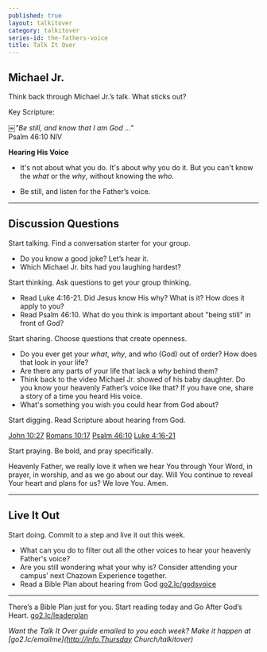 ```yaml
---
published: true
layout: talkitover
category: talkitover
series-id: the-fathers-voice
title: Talk It Over
---
```


## Michael Jr.

<p class="lead">Think back through Michael Jr.’s talk. What sticks out?</p> 

Key Scripture:

￼_"Be still, and know that I am God ..."_  
Psalm 46:10 NIV  

**Hearing His Voice**

* It's not about what you do. It's about why you do it. But you can't know the _what_ or the _why_, without knowing the _who_.

* Be still, and listen for the Father’s voice.

* * *

## Discussion Questions
<p class="lead">Start talking. Find a conversation starter for your group.</p> 

* Do you know a good joke? Let’s hear it.
* Which Michael Jr. bits had you laughing hardest?

<p class="lead">Start thinking. Ask questions to get your group thinking.</p> 

* Read Luke 4:16-21. Did Jesus know His why? What is it? How does it apply to you?
* Read Psalm 46:10. What do you think is important about "being still" in front of God?
 
<p class="lead">Start sharing. Choose questions that create openness.</p> 

* Do you ever get your _what_, _why_, and _who_ (God) out of order? How does that look in your life?
* Are there any parts of your life that lack a _why_ behind them?
* Think back to the video Michael Jr. showed of his baby daughter. Do you know your heavenly Father’s voice like that? If you have one, share a story of a time you heard His voice.
* What's something you wish you could hear from God about?

<p class="lead">Start digging. Read Scripture about hearing from God.</p> 

[John 10:27](https://www.bible.com/bible/111/joh.10.27.niv) [Romans 10:17](https://www.bible.com/bible/111/rom.10.17.niv) [Psalm 46:10](https://www.bible.com/bible/111/psa.46.10.niv) [Luke 4:16-21](https://www.bible.com/bible/111/luk.4.16-21.niv)

<p class="lead">Start praying. Be bold, and pray specifically.</p> 

Heavenly Father, we really love it when we hear You through Your Word, in prayer, in worship, and as we go about our day. Will You continue to reveal Your heart and plans for us? We love You. Amen.

* * *

## Live It Out
<p class="lead">Start doing. Commit to a step and live it out this week.</p>

* What can you do to filter out all the other voices to hear your heavenly Father's voice?
* Are you still wondering what your why is? Consider attending your campus’ next Chazown Experience together.
* Read a Bible Plan about hearing from God [go2.lc/godsvoice](https://www.bible.com/reading-plans/1281-hearing-the-voice-of-god)

* * *

There’s a Bible Plan just for you. Start reading today and Go After God’s Heart. [go2.lc/leaderplan](https://www.bible.com/reading-plans/2272-go-after-gods-heart)

_Want the Talk It Over guide emailed to you each week? Make it happen at [go2.lc/emailme](http://info.Thursday Church/talkitover)_
